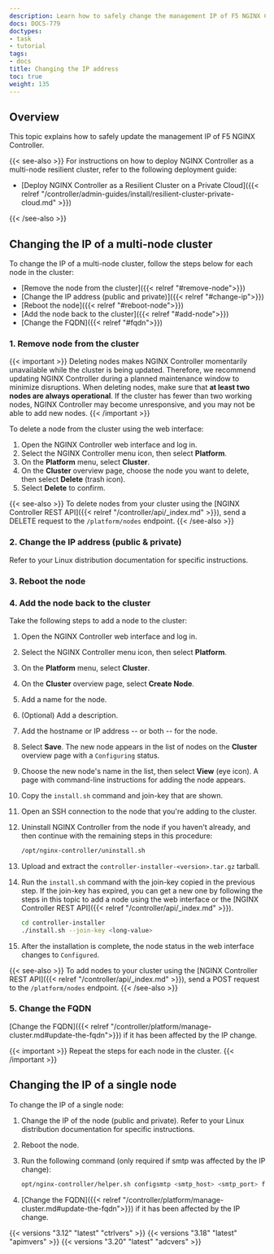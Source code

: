 ```yaml
---
description: Learn how to safely change the management IP of F5 NGINX Controller.
docs: DOCS-779
doctypes:
- task
- tutorial
tags:
- docs
title: Changing the IP address
toc: true
weight: 135
---
```


## Overview

This topic explains how to safely update the management IP of F5 NGINX Controller.

{{< see-also >}}
For instructions on how to deploy NGINX Controller as a multi-node resilient cluster, refer to the following deployment guide:

- [Deploy NGINX Controller as a Resilient Cluster on a Private Cloud]({{< relref "/controller/admin-guides/install/resilient-cluster-private-cloud.md" >}})

{{< /see-also >}}

## Changing the IP of a multi-node cluster

To change the IP of a multi-node cluster, follow the steps below for each node in the cluster:

- [Remove the node from the cluster]({{< relref "#remove-node">}})
- [Change the IP address (public and private)]({{< relref "#change-ip">}})
- [Reboot the node]({{< relref "#reboot-node">}})
- [Add the node back to the cluster]({{< relref "#add-node">}})
- [Change the FQDN]({{< relref "#fqdn">}})

### 1. <a name="remove-node"></a>Remove node from the cluster

   {{< important >}}
Deleting nodes makes NGINX Controller momentarily unavailable while the cluster is being updated. Therefore, we recommend updating NGINX Controller during a planned maintenance window to minimize disruptions. When deleting nodes, make sure that **at least two nodes are always operational**. If the cluster has fewer than two working nodes, NGINX Controller may become unresponsive, and you may not be able to add new nodes.
   {{< /important >}}

   To delete a node from the cluster using the web interface:

   1. Open the NGINX Controller web interface and log in.
   2. Select the NGINX Controller menu icon, then select **Platform**.
   3. On the **Platform** menu, select **Cluster**.
   4. On the **Cluster** overview page, choose the node you want to delete, then select **Delete** (trash icon).
   5. Select **Delete** to confirm.

   {{< see-also >}}
 To delete nodes from your cluster using the [NGINX Controller REST API]({{< relref "/controller/api/_index.md" >}}), send a DELETE request to the `/platform/nodes` endpoint.
   {{< /see-also >}}


### 2. <a name="change-ip"></a>Change the IP address (public & private)

Refer to your Linux distribution documentation for specific instructions.

### 3. <a name="reboot-node"></a>Reboot the node


### 4. <a name="add-node"></a>Add the node back to the cluster

   Take the following steps to add a node to the cluster:

   1. Open the NGINX Controller web interface and log in.
   1. Select the NGINX Controller menu icon, then select **Platform**.
   1. On the **Platform** menu, select **Cluster**.
   1. On the **Cluster** overview page, select **Create Node**.
   1. Add a name for the node.
   1. (Optional) Add a description.
   1. Add the hostname or IP address -- or both -- for the node.
   1. Select **Save**. The new node appears in the list of nodes on the **Cluster** overview page with a `Configuring` status.
   1. Choose the new node's name in the list, then select **View** (eye icon). A page with command-line instructions for adding the node appears.
   1. Copy the `install.sh` command and join-key that are shown.
   1. Open an SSH connection to the node that you're adding to the cluster.
   1. Uninstall NGINX Controller from the node if you haven't already, and then continue with the remaining steps in this procedure:

       ```bash
       /opt/nginx-controller/uninstall.sh
       ```

   1. Upload and extract the `controller-installer-<version>.tar.gz` tarball.
   1. Run the `install.sh` command with the join-key copied in the previous step. If the join-key has expired, you can get a new one by following the steps in this topic to add a node using the web interface or the [NGINX Controller REST API]({{< relref "/controller/api/_index.md" >}}).

       ```bash
       cd controller-installer
       ./install.sh --join-key <long-value>
      ```

   1. After the installation is complete, the node status in the web interface changes to `Configured`.

   {{< see-also >}}
To add nodes to your cluster using the [NGINX Controller REST API]({{< relref "/controller/api/_index.md" >}}), send a POST request to the `/platform/nodes` endpoint.
   {{< /see-also >}}

### 5. <a name="fqdn"></a>Change the FQDN

[Change the FQDN]({{< relref "/controller/platform/manage-cluster.md#update-the-fqdn">}}) if it has been affected by the IP change.

{{< important >}}
Repeat the steps for each node in the cluster.
{{< /important >}}

## Changing the IP of a single node

To change the IP of a single node:

1. Change the IP of the node (public and private). Refer to your Linux distribution documentation for specific instructions.

1. Reboot the node.

1. Run the following command (only required if smtp was affected by the IP change):

   ```bash
   opt/nginx-controller/helper.sh configsmtp <smtp_host> <smtp_port> false <do-not-reply-email>
   ```

1. [Change the FQDN]({{< relref "/controller/platform/manage-cluster.md#update-the-fqdn">}}) if it has been affected by the IP change.

{{< versions "3.12" "latest" "ctrlvers" >}}
{{< versions "3.18" "latest" "apimvers" >}}
{{< versions "3.20" "latest" "adcvers" >}}
